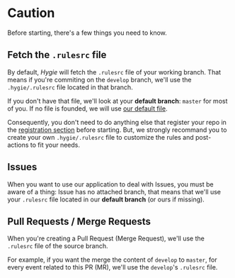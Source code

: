 # Caution

Before starting, there's a few things you need to know.

## Fetch the `.rulesrc` file

By default, _Hygie_ will fetch the `.rulesrc` file of your working branch.
That means if you're commiting on the `develop` branch, we'll use the `.hygie/.rulesrc` file located in that branch.

If you don't have that file, we'll look at your **default branch**: `master` for most of you.
If no file is founded, we will use [our default file](https://github.com/DX-DeveloperExperience/hygie-configuration/blob/master/.rulesrc).

Consequently, you don't need to do anything else that register your repo in the [registration section](./registerToken.md) before starting. But, we strongly recommand you to create your own `.hygie/.rulesrc` file to customize the rules and post-actions to fit your needs.

## Issues

When you want to use our application to deal with Issues, you must be aware of a thing: Issue has no attached branch, that means that we'll use your `.rulesrc` file located in our **default branch** (or ours if missing).

## Pull Requests / Merge Requests

When you're creating a Pull Request (Merge Request), we'll use the `.rulesrc` file of the source branch.

For example, if you want the merge the content of `develop` to `master`, for every event related to this PR (MR), we'll use the `develop`'s `.rulesrc` file.
